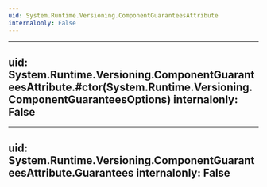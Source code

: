 ```yaml
---
uid: System.Runtime.Versioning.ComponentGuaranteesAttribute
internalonly: False
---
```


---
uid: System.Runtime.Versioning.ComponentGuaranteesAttribute.#ctor(System.Runtime.Versioning.ComponentGuaranteesOptions)
internalonly: False
---

---
uid: System.Runtime.Versioning.ComponentGuaranteesAttribute.Guarantees
internalonly: False
---
